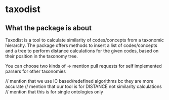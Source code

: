 # taxodist 

## What the package is about

Taxodist is a tool to calculate similarity of codes/concepts from a taxonomic hierarchy.
The package offers methods to insert a list of codes/concepts and a tree to perform distance calculations for the given codes, based on their position in the taxonomy tree. 

You can choose two kinds of 
 -> mention pull requests for self implemented parsers for other taxonomies 

 // mention that we use IC based/redefined algorithms bc they are more accurate
 // mention that our tool is for DISTANCE not similarity calculations 
 // mention that this is for single ontologies only
